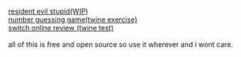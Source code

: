 [resident evil stupid(WIP)](residentevilstupid/Stories/stupid.html)<br>
[number guessing game(twine exercise)](mogus/numberguessgame.html)
<br>
[switch online review (twine test)](mogus/switchonlinereview.html)<br><br>
all of this is free and open source so use it wherever and i wont care.
